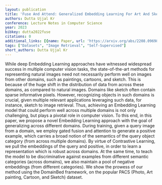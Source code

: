 ```yaml
---
layout: publication
title: 'Fuse And Attend: Generalized Embedding Learning For Art And Sketches'
authors: Dutta Ujjal Kr
conference: Lecture Notes in Computer Science
year: 2023
bibkey: dutta2022fuse
citations: 0
additional_links: [{name: Paper, url: 'https://arxiv.org/abs/2208.09698'}]
tags: ["Datasets", "Image Retrieval", "Self-Supervised"]
short_authors: Dutta Ujjal Kr
---
```

While deep Embedding Learning approaches have witnessed widespread success in
multiple computer vision tasks, the state-of-the-art methods for representing
natural images need not necessarily perform well on images from other domains,
such as paintings, cartoons, and sketch. This is because of the huge shift in
the distribution of data from across these domains, as compared to natural
images. Domains like sketch often contain sparse informative pixels. However,
recognizing objects in such domains is crucial, given multiple relevant
applications leveraging such data, for instance, sketch to image retrieval.
Thus, achieving an Embedding Learning model that could perform well across
multiple domains is not only challenging, but plays a pivotal role in computer
vision. To this end, in this paper, we propose a novel Embedding Learning
approach with the goal of generalizing across different domains. During
training, given a query image from a domain, we employ gated fusion and
attention to generate a positive example, which carries a broad notion of the
semantics of the query object category (from across multiple domains). By
virtue of Contrastive Learning, we pull the embeddings of the query and
positive, in order to learn a representation which is robust across domains. At
the same time, to teach the model to be discriminative against examples from
different semantic categories (across domains), we also maintain a pool of
negative embeddings (from different categories). We show the prowess of our
method using the DomainBed framework, on the popular PACS (Photo, Art painting,
Cartoon, and Sketch) dataset.